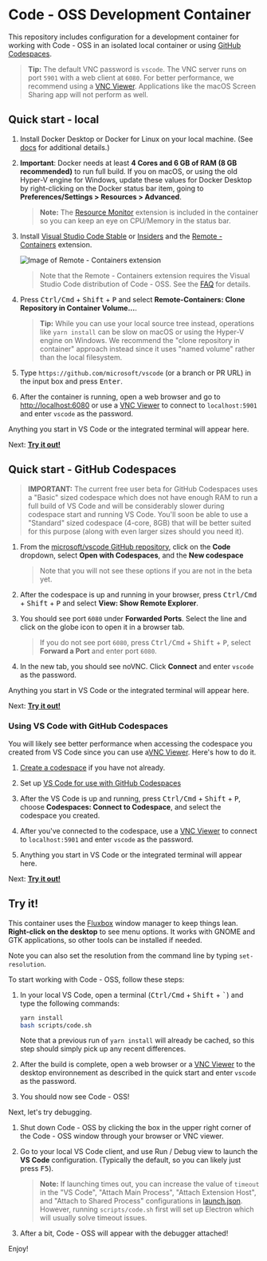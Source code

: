 # Code - OSS Development Container

This repository includes configuration for a development container for working with Code - OSS in an isolated local container or using [GitHub Codespaces](https://github.com/features/codespaces).

> **Tip:** The default VNC password is `vscode`. The VNC server runs on port `5901` with a web client at `6080`. For better performance, we recommend using a [VNC Viewer](https://www.realvnc.com/en/connect/download/viewer/). Applications like the macOS Screen Sharing app will not perform as well.

## Quick start - local

1. Install Docker Desktop or Docker for Linux on your local machine. (See [docs](https://aka.ms/vscode-remote/containers/getting-started) for additional details.)

2. **Important**: Docker needs at least **4 Cores and 6 GB of RAM (8 GB recommended)** to run full build. If you on macOS, or using the old Hyper-V engine for Windows, update these values for Docker Desktop by right-clicking on the Docker status bar item, going to **Preferences/Settings > Resources > Advanced**.

    > **Note:** The [Resource Monitor](https://marketplace.visualstudio.com/items?itemName=mutantdino.resourcemonitor) extension is included in the container so you can keep an eye on CPU/Memory in the status bar.

3. Install [Visual Studio Code Stable](https://code.visualstudio.com/) or [Insiders](https://code.visualstudio.com/insiders/) and the [Remote - Containers](https://aka.ms/vscode-remote/download/containers) extension.

    ![Image of Remote - Containers extension](https://microsoft.github.io/vscode-remote-release/images/remote-containers-extn.png)

    > Note that the Remote - Containers extension requires the Visual Studio Code distribution of Code - OSS. See the [FAQ](https://aka.ms/vscode-remote/faq/license) for details.

4. Press <kbd>Ctrl/Cmd</kbd> + <kbd>Shift</kbd> + <kbd>P</kbd> and select **Remote-Containers: Clone Repository in Container Volume...**.

    > **Tip:** While you can use your local source tree instead, operations like `yarn install` can be slow on macOS or using the Hyper-V engine on Windows. We recommend the "clone repository in container" approach instead since it uses "named volume" rather than the local filesystem.

5. Type `https://github.com/microsoft/vscode` (or a branch or PR URL) in the input box and press <kbd>Enter</kbd>.

6. After the container is running, open a web browser and go to [http://localhost:6080](http://localhost:6080) or use a [VNC Viewer](https://www.realvnc.com/en/connect/download/viewer/) to connect to `localhost:5901` and enter `vscode` as the password.

Anything you start in VS Code or the integrated terminal will appear here.

Next: **[Try it out!](#try-it)**

## Quick start - GitHub Codespaces

> **IMPORTANT:** The current free user beta for GitHub Codespaces uses a "Basic" sized codespace which does not have enough RAM to run a full build of VS Code and will be considerably slower during codespace start and running VS Code. You'll soon be able to use a "Standard" sized codespace (4-core, 8GB) that will be better suited for this purpose (along with even larger sizes should you need it).

1. From the [microsoft/vscode GitHub repository](https://github.com/microsoft/vscode), click on the **Code** dropdown, select **Open with Codespaces**, and the **New codespace**

    > Note that you will not see these options if you are not in the beta yet.

2. After the codespace is up and running in your browser, press <kbd>Ctrl/Cmd</kbd> + <kbd>Shift</kbd> + <kbd>P</kbd> and select **View: Show Remote Explorer**.

3. You should see port `6080` under **Forwarded Ports**. Select the line and click on the globe icon to open it in a browser tab.

    > If you do not see port `6080`, press <kbd>Ctrl/Cmd</kbd> + <kbd>Shift</kbd> + <kbd>P</kbd>, select **Forward a Port** and enter port `6080`.

4. In the new tab, you should see noVNC. Click **Connect** and enter `vscode` as the password.

Anything you start in VS Code or the integrated terminal will appear here.

Next: **[Try it out!](#try-it)**

### Using VS Code with GitHub Codespaces

You will likely see better performance when accessing the codespace you created from VS Code since you can use a[VNC Viewer](https://www.realvnc.com/en/connect/download/viewer/). Here's how to do it.

1. [Create a codespace](#quick-start---github-codespaces) if you have not already.

2. Set up [VS Code for use with GitHub Codespaces](https://docs.github.com/github/developing-online-with-codespaces/using-codespaces-in-visual-studio-code)

3. After the VS Code is up and running, press <kbd>Ctrl/Cmd</kbd> + <kbd>Shift</kbd> + <kbd>P</kbd>, choose **Codespaces: Connect to Codespace**, and select the codespace you created.

4. After you've connected to the codespace, use a [VNC Viewer](https://www.realvnc.com/en/connect/download/viewer/) to connect to `localhost:5901` and enter `vscode` as the password.

5. Anything you start in VS Code or the integrated terminal will appear here.

Next: **[Try it out!](#try-it)**

## Try it!

This container uses the [Fluxbox](http://fluxbox.org/) window manager to keep things lean. **Right-click on the desktop** to see menu options. It works with GNOME and GTK applications, so other tools can be installed if needed.

Note you can also set the resolution from the command line by typing `set-resolution`.

To start working with Code - OSS, follow these steps:

1. In your local VS Code, open a terminal (<kbd>Ctrl/Cmd</kbd> + <kbd>Shift</kbd> + <kbd>\`</kbd>) and type the following commands:

    ```bash
    yarn install
    bash scripts/code.sh
    ```

    Note that a previous run of `yarn install`  will already be cached, so this step should simply pick up any recent differences.

2. After the build is complete, open a web browser or a [VNC Viewer](https://www.realvnc.com/en/connect/download/viewer/) to the desktop environnement as described in the quick start and enter `vscode` as the password.

3. You should now see Code - OSS!

Next, let's try debugging.

1. Shut down Code - OSS by clicking the box in the upper right corner of the Code - OSS window through your browser or VNC viewer.

2. Go to your local VS Code client, and use Run / Debug view to launch the **VS Code** configuration. (Typically the default, so you can likely just press <kbd>F5</kbd>).

    > **Note:** If launching times out, you can increase the value of `timeout` in the "VS Code", "Attach Main Process", "Attach Extension Host", and "Attach to Shared Process" configurations in [launch.json](../.vscode/launch.json). However, running `scripts/code.sh` first will set up Electron which will usually solve timeout issues.

3. After a bit, Code - OSS will appear with the debugger attached!

Enjoy!
